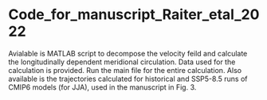 # Code_for_manuscript_Raiter_etal_2022
Avialable is MATLAB script to decompose the velocity feild and calculate the longitudinally dependent meridional circulation. 
Data used for the calculation is provided. Run the main file for the entire calculation. 
Also available is the trajectories calculated for historical and SSP5-8.5 runs of CMIP6 models (for JJA), used in the manuscript in Fig. 3.
